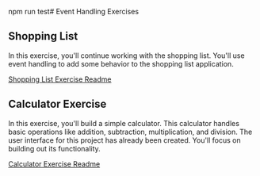 npm run test# Event Handling Exercises

## Shopping List

In this exercise, you'll continue working with the shopping list. You'll use event handling to add some behavior to the shopping list application.

[Shopping List Exercise Readme ](./shopping-list.md)

## Calculator Exercise

In this exercise, you'll build a simple calculator. This calculator handles basic operations like addition, subtraction, multiplication, and division. The user interface for this project has already been created. You'll focus on building out its functionality.

[Calculator Exercise Readme](./calculator.md)
